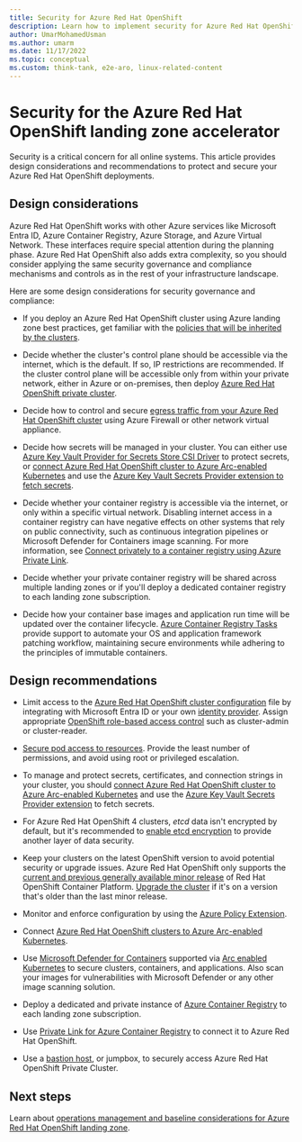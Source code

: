 ```yaml
---
title: Security for Azure Red Hat OpenShift
description: Learn how to implement security for Azure Red Hat OpenShift deployments.
author: UmarMohamedUsman
ms.author: umarm
ms.date: 11/17/2022
ms.topic: conceptual
ms.custom: think-tank, e2e-aro, linux-related-content
---
```


# Security for the Azure Red Hat OpenShift landing zone accelerator

Security is a critical concern for all online systems. This article provides design considerations and recommendations to protect and secure your Azure Red Hat OpenShift deployments.

## Design considerations

Azure Red Hat OpenShift works with other Azure services like Microsoft Entra ID, Azure Container Registry, Azure Storage, and Azure Virtual Network. These interfaces require special attention during the planning phase. Azure Red Hat OpenShift also adds extra complexity, so you should consider applying the same security governance and compliance mechanisms and controls as in the rest of your infrastructure landscape.

Here are some design considerations for security governance and compliance:

- If you deploy an Azure Red Hat OpenShift cluster using Azure landing zone best practices, get familiar with the [policies that will be inherited by the clusters](https://github.com/Azure/Enterprise-Scale/blob/main/docs/wiki/ALZ-Policies.md).

- Decide whether the cluster's control plane should be accessible via the internet, which is the default. If so, IP restrictions are recommended. If the cluster control plane will be accessible only from within your private network, either in Azure or on-premises, then deploy [Azure Red Hat OpenShift private cluster](/azure/openshift/howto-create-private-cluster-4x).

- Decide how to control and secure [egress traffic from your Azure Red Hat OpenShift cluster](/azure/openshift/howto-restrict-egress) using Azure Firewall or other network virtual appliance.

- Decide how secrets will be managed in your cluster. You can either use [Azure Key Vault Provider for Secrets Store CSI Driver](/azure/aks/csi-secrets-store-driver) to protect secrets, or [connect Azure Red Hat OpenShift cluster to Azure Arc-enabled Kubernetes](/azure/azure-arc/kubernetes/quickstart-connect-cluster) and use the [Azure Key Vault Secrets Provider extension to fetch secrets](/azure/azure-arc/kubernetes/tutorial-akv-secrets-provider).

- Decide whether your container registry is accessible via the internet, or only within a specific virtual network. Disabling internet access in a container registry can have negative effects on other systems that rely on public connectivity, such as continuous integration pipelines or Microsoft Defender for Containers image scanning. For more information, see [Connect privately to a container registry using Azure Private Link](/azure/container-registry/container-registry-private-link).

- Decide whether your private container registry will be shared across multiple landing zones or if you'll deploy a dedicated container registry to each landing zone subscription.

- Decide how your container base images and application run time will be updated over the container lifecycle. [Azure Container Registry Tasks](/azure/container-registry/container-registry-tasks-overview) provide support to automate your OS and application framework patching workflow, maintaining secure environments while adhering to the principles of immutable containers.

## Design recommendations

- Limit access to the [Azure Red Hat OpenShift cluster configuration](/azure/openshift/configure-azure-ad-cli) file by integrating with Microsoft Entra ID or your own [identity provider](https://docs.openshift.com/container-platform/4.10/authentication/identity_providers/configuring-ldap-identity-provider.html). Assign appropriate [OpenShift role-based access control](https://docs.openshift.com/container-platform/4.10/authentication/using-rbac.html) such as cluster-admin or cluster-reader.
- [Secure pod access to resources](/azure/aks/developer-best-practices-pod-security#secure-pod-access-to-resources). Provide the least number of permissions, and avoid using root or privileged escalation.

- To manage and protect secrets, certificates, and connection strings in your cluster, you should [connect Azure Red Hat OpenShift cluster to Azure Arc-enabled Kubernetes](/azure/azure-arc/kubernetes/quickstart-connect-cluster) and use the [Azure Key Vault Secrets Provider extension](/azure/azure-arc/kubernetes/tutorial-akv-secrets-provider) to fetch secrets.

- For Azure Red Hat OpenShift 4 clusters, *etcd* data isn't encrypted by default, but it's recommended to [enable etcd encryption](https://docs.openshift.com/container-platform/4.10/security/encrypting-etcd.html) to provide another layer of data security.

- Keep your clusters on the latest OpenShift version to avoid potential security or upgrade issues. Azure Red Hat OpenShift only supports the [current and previous generally available minor release](/azure/openshift/support-lifecycle#red-hat-openshift-container-platform-version-support-policy) of Red Hat OpenShift Container Platform. [Upgrade the cluster](/azure/openshift/howto-upgrade) if it's on a version that's older than the last minor release.

- Monitor and enforce configuration by using the [Azure Policy Extension](/azure/governance/policy/concepts/policy-for-kubernetes#install-azure-policy-extension-for-azure-arc-enabled-kubernetes).

- Connect [Azure Red Hat OpenShift clusters to Azure Arc-enabled Kubernetes](/azure/azure-arc/kubernetes/quickstart-connect-cluster).

- Use [Microsoft Defender for Containers](/azure/defender-for-cloud/defender-for-containers-introduction) supported via [Arc enabled Kubernetes](/azure/defender-for-cloud/supported-machines-endpoint-solutions-clouds-containers?tabs=iaas-arc) to secure clusters, containers, and applications. Also scan your images for vulnerabilities with Microsoft Defender or any other image scanning solution.

- Deploy a dedicated and private instance of [Azure Container Registry](/azure/container-registry/) to each landing zone subscription.

- Use [Private Link for Azure Container Registry](/azure/container-registry/container-registry-private-link) to connect it to Azure Red Hat OpenShift.

- Use a [bastion host](/azure/aks/operator-best-practices-network#securely-connect-to-nodes-through-a-bastion-host), or jumpbox, to securely access Azure Red Hat OpenShift Private Cluster.

## Next steps

Learn about [operations management and baseline considerations for Azure Red Hat OpenShift landing zone](./operations.md).
